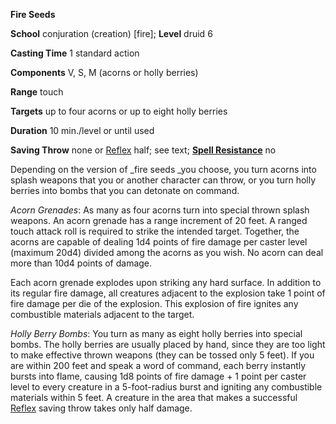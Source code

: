  **Fire Seeds**

**School** conjuration (creation) [fire]; **Level** druid 6

**Casting Time** 1 standard action

**Components** V, S, M (acorns or holly berries)

**Range** touch

**Targets** up to four acorns or up to eight holly berries

**Duration** 10 min./level or until used

**Saving Throw** none or [Reflex](../combat.md#_reflex) half; see text; **[Spell Resistance](../glossary.md#_spell-resistance)** no

Depending on the version of _fire seeds _you choose, you turn acorns into splash weapons that you or another character can throw, or you turn holly berries into bombs that you can detonate on command.

_Acorn Grenades_: As many as four acorns turn into special thrown splash weapons. An acorn grenade has a range increment of 20 feet. A ranged touch attack roll is required to strike the intended target. Together, the acorns are capable of dealing 1d4 points of fire damage per caster level (maximum 20d4) divided among the acorns as you wish. No acorn can deal more than 10d4 points of damage.

Each acorn grenade explodes upon striking any hard surface. In addition to its regular fire damage, all creatures adjacent to the explosion take 1 point of fire damage per die of the explosion. This explosion of fire ignites any combustible materials adjacent to the target.

_Holly Berry Bombs_: You turn as many as eight holly berries into special bombs. The holly berries are usually placed by hand, since they are too light to make effective thrown weapons (they can be tossed only 5 feet). If you are within 200 feet and speak a word of command, each berry instantly bursts into flame, causing 1d8 points of fire damage + 1 point per caster level to every creature in a 5-foot-radius burst and igniting any combustible materials within 5 feet. A creature in the area that makes a successful [Reflex](../combat.md#_reflex) saving throw takes only half damage.


